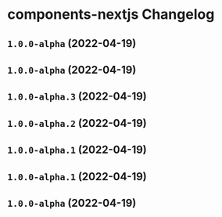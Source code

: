 # components-nextjs Changelog

## `1.0.0-alpha` (2022-04-19)

## `1.0.0-alpha` (2022-04-19)

## `1.0.0-alpha.3` (2022-04-19)

## `1.0.0-alpha.2` (2022-04-19)

## `1.0.0-alpha.1` (2022-04-19)

## `1.0.0-alpha.1` (2022-04-19)

## `1.0.0-alpha` (2022-04-19)
